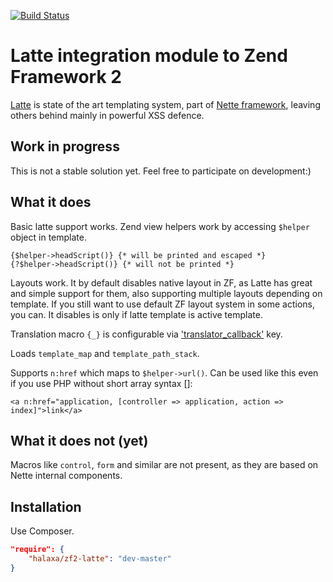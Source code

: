 [![Build Status](https://travis-ci.org/halaxa/zf2-latte.svg?branch=master)](https://travis-ci.org/halaxa/zf2-latte)

# Latte integration module to Zend Framework 2

[Latte](https://github.com/nette/latte) is state of the art templating system, part of [Nette framework](https://github.com/nette/nette), leaving others behind mainly in powerful XSS defence.

## Work in progress
This is not a stable solution yet. Feel free to participate on development:)

## What it does
Basic latte support works. Zend view helpers work by accessing `$helper` object in template.

```smarty
{$helper->headScript()} {* will be printed and escaped *}
{?$helper->headScript()} {* will not be printed *}
```

Layouts work. It by default disables native layout in ZF, as Latte has great and simple support for them, also supporting multiple layouts depending on template. If you still want to use default ZF layout system in some actions, you can. It disables is only if latte
template is active template.

Translation macro `{_}` is configurable via ['translator_callback'](https://github.com/halaxa/zf2-latte/blob/master/config/module.config.php#L26) key.

Loads `template_map` and `template_path_stack`.

Supports `n:href` which maps to `$helper->url()`. Can be used like this even if you use PHP without short array syntax []:

```smarty
<a n:href="application, [controller => application, action => index]">link</a>
```

## What it does not (yet)
Macros like `control`, `form` and similar are not present, as they are based on Nette internal components.

## Installation
Use Composer.
```json
"require": {
    "halaxa/zf2-latte": "dev-master"
}
```
